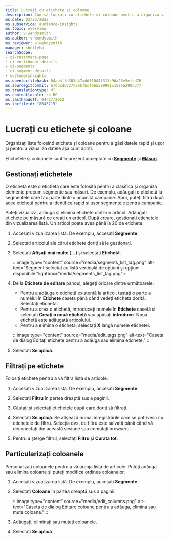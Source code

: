 ```yaml
---
title: Lucrați cu etichete și coloane
description: Cum să lucrați cu etichete și coloane pentru a organiza vizualizările listei
ms.date: 03/25/2022
ms.subservice: audience-insights
ms.topic: overview
author: v-wendysmith
ms.author: v-wendysmith
ms.reviewer: v-wendysmith
manager: shellyha
searchScope:
- ci-customers-page
- ci-enrichment-details
- ci-segments
- ci-segment-details
- customerInsights
ms.openlocfilehash: 04ae4ffd303a47add15044f313c96a23e5efcd76
ms.sourcegitcommit: b7dbcd5627c2ebfbcfe65589991c159ba290d377
ms.translationtype: MT
ms.contentlocale: ro-RO
ms.lasthandoff: 04/27/2022
ms.locfileid: "8643715"
---
```

# <a name="work-with-tags-and-columns"></a>Lucrați cu etichete și coloane

Organizați liste folosind etichete și coloane pentru a găsi datele rapid și ușor și pentru a vizualiza datele așa cum doriți.

Etichetele și coloanele sunt în prezent acceptate cu **[Segmente](segments.md)** și **[Măsuri](measures.md)**.

## <a name="manage-tags"></a>Gestionați etichetele

O etichetă este o etichetă care este folosită pentru a clasifica și organiza elemente precum segmente sau măsuri. De exemplu, adăugați o etichetă la segmentele care fac parte dintr-o anumită campanie. Apoi, puteți filtra după acea etichetă pentru a identifica rapid și ușor segmentele pentru campanie.

Puteți vizualiza, adăuga și elimina etichete dintr-un articol. Adăugați etichete pe măsură ce creați un articol. După creare, gestionați etichetele din vizualizarea listă. Un articol poate avea până la 20 de etichete.

1. Accesați vizualizarea listă. De exemplu, accesați **Segmente**.

1. Selectați articolul ale cărui etichete doriți să le gestionați.

1. Selectați **Afișați mai multe (...)** și selectați **Etichetă**.

   :::image type="content" source="media/segments_list_tag.png" alt-text="Segment selectat cu listă verticală de opțiuni și opțiuni disponibile."lightbox="media/segments_list_tag.png":::

1. De la **Etichete de editare** panoul, alegeți oricare dintre următoarele:

   - Pentru a adăuga o etichetă existentă la articol, tastați o parte a numelui în **Etichete** caseta până când vedeți eticheta dorită. Selectați eticheta.
   - Pentru a crea o etichetă, introduceți numele în **Etichete** casetă și selectați **Creați o nouă etichetă** sau apăsați **introduce**. Noua etichetă este adăugată articolului.
   - Pentru a elimina o etichetă, selectați **X** lângă numele etichetei.

   :::image type="content" source="media/edit_tags.png" alt-text="Caseta de dialog Editați etichete pentru a adăuga sau elimina etichete.":::

1. Selectați **Se aplică**.

## <a name="filter-on-tags"></a>Filtrați pe etichete

Folosiți etichete pentru a vă filtra lista de articole.

1. Accesați vizualizarea listă. De exemplu, accesați **Segmente**.

1. Selectați **Filtru** în partea dreaptă sus a paginii.

1. Căutați și selectați etichetele după care doriți să filtrați.

1. Selectați **Se aplică**. Se afișează numai înregistrările care se potrivesc cu etichetele de filtru. Selecția dvs. de filtru este salvată până când vă deconectați din această sesiune sau comutați browserul.

1. Pentru a șterge filtrul, selectați **Filtru** și **Curata tot**.

## <a name="customize-columns"></a>Particularizați coloanele

Personalizați coloanele pentru a vă aranja lista de articole. Puteți adăuga sau elimina coloane și puteți modifica ordinea coloanelor.

1. Accesați vizualizarea listă. De exemplu, accesați **Segmente**.

1. Selectați **Coloane** în partea dreaptă sus a paginii.

   :::image type="content" source="media/edit_columns.png" alt-text="Caseta de dialog Editare coloane pentru a adăuga, elimina sau muta coloane.":::

1. Adăugați, eliminați sau mutați coloanele.

1. Selectați **Se aplică**.
